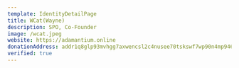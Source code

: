 ```yaml
---
template: IdentityDetailPage
title: WCat(Wayne)
description: SPO, Co-Founder
image: /wcat.jpeg
website: https://adamantium.online
donationAddress: addr1q8glp93mvhgg7axwencsl2c4nusee70tskswf7wp90n4mp94673qpyk0k2uaf3e7yw8t0tmfva03w9vu8saewvkjh0jqdzuuu6
verified: true
---
```


